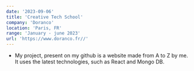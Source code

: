 ```yaml
---
date: '2023-09-06'
title: 'Creative Tech School'
company: 'Doranco'
location: 'Paris, FR'
range: 'January - june 2023'
url: 'https://www.doranco.fr//'
---
```


- My project, present on my github is a website made from A to Z by me. It uses the latest technologies, such as React and Mongo DB.
